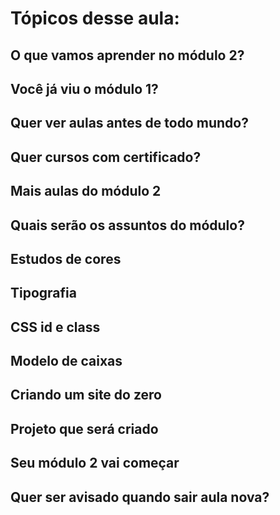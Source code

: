 # Tópicos desse aula:

## O que vamos aprender no módulo 2?
## Você já viu o módulo 1?
## Quer ver aulas antes de todo mundo?
## Quer cursos com certificado?
## Mais aulas do módulo 2
## Quais serão os assuntos do módulo?
## Estudos de cores
## Tipografia
## CSS id e class
## Modelo de caixas
## Criando um site do zero
## Projeto que será criado
## Seu módulo 2 vai começar
## Quer ser avisado quando sair aula nova?